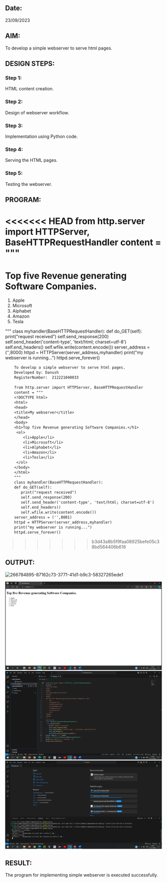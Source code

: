 ## Date:
23/09/2023

## AIM:
To develop a simple webserver to serve html pages.

## DESIGN STEPS:
### Step 1: 
HTML content creation.

### Step 2:
Design of webserver workflow.

### Step 3:
Implementation using Python code.

### Step 4:
Serving the HTML pages.

### Step 5:
Testing the webserver.

## PROGRAM:

<<<<<<< HEAD
            from http.server import HTTPServer, BaseHTTPRequestHandler
            content = """
            <!DOCTYPE html>
            <html>
            <head>
            <title>My webserver</title>
            </head>
            <body>
            <h1>Top five Revenue generating Software Companies.</h1>
                <ol>
                <li>Apple</li>
                <li>Microsoft</li>
                <li>Alphabet</li>
                <li>Amazon</li>
                <li>Tesla</li>
                </ol>
            </body>
            </html>
            """
            class myhandler(BaseHTTPRequestHandler):
            def do_GET(self):
                print("request received")
                self.send_response(200)
                self.send_header('content-type', 'text/html; charset=utf-8')
                self.end_headers()
                self.wfile.write(content.encode())
            server_address = ('',8000)
            httpd = HTTPServer(server_address,myhandler)
            print("my webserver is running...")
            httpd.serve_forever()
=======
        To develop a simple webserver to serve html pages.
        Developed by: Danush
        RegisterNumber:  212221040033

        from http.server import HTTPServer, BaseHTTPRequestHandler
        content = """
        <!DOCTYPE html>
        <html>
        <head>
        <title>My webserver</title>
        </head>
        <body>
        <h1>Top five Revenue generating Software Companies.</h1>
         <ol>
            <li>Apple</li>
            <li>Microsoft</li>
            <li>Alphabet</li>
            <li>Amazon</li>
            <li>Tesla</li>
         </ol>
        </body>
        </html>
        """
        class myhandler(BaseHTTPRequestHandler):
        def do_GET(self):
           print("request received")
           self.send_response(200)
           self.send_header('content-type', 'text/html; charset=utf-8')
           self.end_headers()
           self.wfile.write(content.encode())
        server_address = ('',8001)
        httpd = HTTPServer(server_address,myhandler)
        print("my webserver is running...")
        httpd.serve_forever()


>>>>>>> b3d43a8b5f9faa08925befe05c38bd564406b616

## OUTPUT:
![266784895-87162c73-3771-41d1-b9c3-58327265ede1](https://github.com/danush564/simplewebserver/assets/98585166/38879e2a-0bda-4f66-9ff0-c2317f1c1d69)


![Alt text](<Screenshot (418).png>)
![Alt text](<Screenshot (419).png>)
![Alt text](<Screenshot (420).png>)
## RESULT:
The program for implementing simple webserver is executed successfully.
